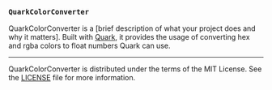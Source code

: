 ### `QuarkColorConverter`

QuarkColorConverter is a [brief description of what your project does and why it matters]. Built with [Quark](https://codeberg.org/pparaxan/Quark), it provides the usage of converting hex and rgba colors to float numbers Quark can use.

<!-- This is a simple program, the features section isn't important -->
<!-- ^ Breaking https://codeberg.org/pparaxan/README.md -->

---

QuarkColorConverter is distributed under the terms of the MIT License. See the [LICENSE](./LICENSE) file for more information.

<!-- Made with too much ❤️ by @pparaxan, hosted proudly on Codeberg. -->
